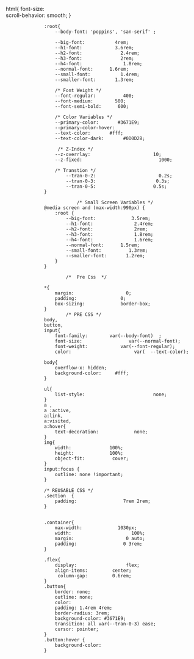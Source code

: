 html{
font-size:  
 scroll-behavior: smooth;
}

                  :root{
                      --body-font: 'poppins', 'san-serif' ;

                      --big-font:           4rem;
                      --h1-font:            3.6rem;
                      --h2-font:              2.4rem;
                      --h3-font:              2rem;
                      --h4-font:               1.8rem;
                      --normal-font:      1.6rem;
                      --small-font:           1.4rem;
                      --smaller-font:       1.3rem;

                      /* Font Weight */
                      --font-regular:          400;
                      --font-medium:        500;
                      --font-semi-bold:      600;

                      /* Color Variables */
                      --primary-color:       #3671E9;
                      --primary-color-hover:
                      --text-color:       #fff;
                      --text-color-dark:       #0D0D2B;

                       /* Z-Index */
                      --z-overrlay:                       10;
                      --z-fixed:                            1000;

                      /* Transtion */
                          --tran-0-2:                       0.2s;
                          --tran-0-3:                      0.3s;
                          --tran-0-5:                     0.5s;
                  }

                              /* Small Screen Variables */
                  @media screen and (max-width:990px) {
                      :root {
                          --big-font:             3.5rem;
                          --h1-font:               2.4rem;
                          --h2-font:               2rem;
                          --h3-font:               1.8rem;
                          --h4-font:               1.6rem;
                          --normal-font:      1.5rem;
                          --small-font:          1.3rem;
                          --smaller-font:       1.2rem;
                      }
                  }

                          /*  Pre Css  */

                  *{
                      margin:                   0;
                      padding:                0;
                      box-sizing:             border-box;
                  }
                          /* PRE CSS */
                  body,
                  button,
                  input{
                      font-family:        var(--body-font)  ;
                      font-size:                 var(--normal-font);
                      font-weight:            var(--font-regular);
                      color:                       var(  --text-color);

                  body{
                      overflow-x: hidden;
                      background-color:     #fff;
                  }

                  ul{
                      list-style:                         none;
                  }
                  a ,
                  a :active,
                  a:link,
                  a:visited,
                  a:hover{
                      text-decoration:             none;
                  }
                  img{
                      width:              100%;
                      height:             100%;
                      object-fit:          cover;
                  }
                  input:focus {
                      outline: none !important;
                  }

                  /* REUSABLE CSS */
                  .section  {
                      padding:                 7rem 2rem;
                  }


                  .container{
                      max-width:             1030px;
                      width:                      100%;
                      margin:                   0 auto;
                      padding:                 0 3rem;
                  }

                  .flex{
                      display:                  flex;
                      align-items:         center;
                       column-gap:         0.6rem;
                  }
                  .button{
                      border: none;
                      outline: none;
                      color:
                      padding: 1.4rem 4rem;
                      border-radius: 3rem;
                      background-color: #3671E9;
                      transition: all var(--tran-0-3) ease;
                      cursor: pointer;
                  }
                  .button:hover {
                      background-color:
                  }
